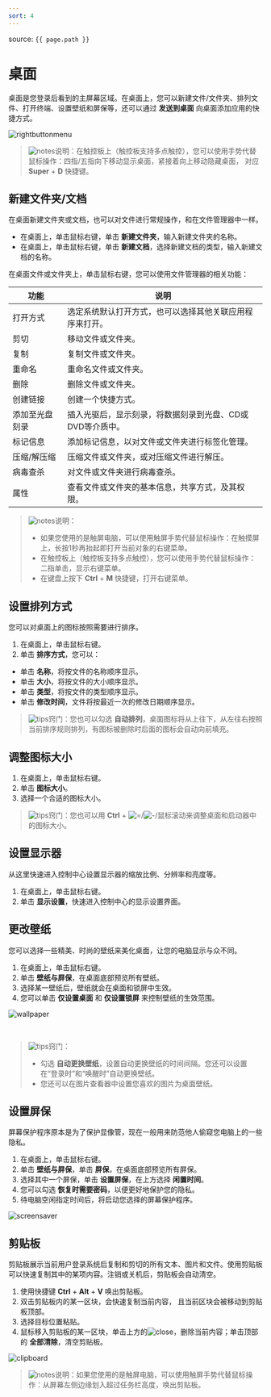 ```yaml
---
sort: 4
---
```


source: `{{ page.path }}`

# 桌面

桌面是您登录后看到的主屏幕区域。在桌面上，您可以新建文件/文件夹、排列文件、打开终端、设置壁纸和屏保等，还可以通过 **发送到桌面** 向桌面添加应用的快捷方式。

![rightbuttonmenu](fig/contextmenu.png)

> ![notes](fig/notes.svg)说明：在触控板上（触控板支持多点触控），您可以使用手势代替鼠标操作：四指/五指向下移动显示桌面，紧接着向上移动隐藏桌面， 对应 **Super** + **D** 快捷键。

## 新建文件夹/文档

在桌面新建文件夹或文档，也可以对文件进行常规操作，和在文件管理器中一样。

- 在桌面上，单击鼠标右键，单击 **新建文件夹**，输入新建文件夹的名称。
- 在桌面上，单击鼠标右键，单击 **新建文档**，选择新建文档的类型，输入新建文档的名称。

在桌面文件或文件夹上，单击鼠标右键，您可以使用文件管理器的相关功能：

| 功能           | 说明                                                      |
| -------------- | --------------------------------------------------------- |
| 打开方式       | 选定系统默认打开方式，也可以选择其他关联应用程序来打开。  |
| 剪切           | 移动文件或文件夹。                                        |
| 复制           | 复制文件或文件夹。                                        |
| 重命名         | 重命名文件或文件夹。                                      |
| 删除           | 删除文件或文件夹。                                        |
| 创建链接       | 创建一个快捷方式。                                        |
| 添加至光盘刻录 | 插入光驱后，显示刻录，将数据刻录到光盘、CD或DVD等介质中。 |
| 标记信息       | 添加标记信息，以对文件或文件夹进行标签化管理。            |
| 压缩/解压缩    | 压缩文件或文件夹，或对压缩文件进行解压。                  |
| 病毒查杀       | 对文件或文件夹进行病毒查杀。                              |
| 属性           | 查看文件或文件夹的基本信息，共享方式，及其权限。          |

> ![notes](fig/notes.svg)说明：
> - 如果您使用的是触屏电脑，可以使用触屏手势代替鼠标操作：在触摸屏上，长按1秒再抬起即打开当前对象的右键菜单。
> - 在触控板上（触控板支持多点触控），您可以使用手势代替鼠标操作：二指单击，显示右键菜单。
> - 在键盘上按下 **Ctrl** + **M** 快捷键，打开右键菜单。

## 设置排列方式
您可以对桌面上的图标按照需要进行排序。

1. 在桌面上，单击鼠标右键。
2. 单击 **排序方式**，您可以：
  - 单击 **名称**，将按文件的名称顺序显示。
  - 单击 **大小**，将按文件的大小顺序显示。
  - 单击 **类型**，将按文件的类型顺序显示。
  - 单击 **修改时间**，文件将按最近一次的修改日期顺序显示。

> ![tips](fig/tips.svg)窍门：您也可以勾选 **自动排列**，桌面图标将从上往下，从左往右按照当前排序规则排列，有图标被删除时后面的图标会自动向前填充。


## 调整图标大小
1. 在桌面上，单击鼠标右键。
2. 单击 **图标大小**。
3. 选择一个合适的图标大小。

> ![tips](fig/tips.svg)窍门：您也可以用 **Ctrl** + ![=](fig/=.svg)/![-](fig/-.svg)/鼠标滚动来调整桌面和启动器中的图标大小。

## 设置显示器
从这里快速进入控制中心设置显示器的缩放比例、分辨率和亮度等。

1. 在桌面上，单击鼠标右键。
2. 单击 **显示设置**，快速进入控制中心的显示设置界面。

 ## 更改壁纸
您可以选择一些精美、时尚的壁纸来美化桌面，让您的电脑显示与众不同。


1. 在桌面上，单击鼠标右键。
2. 单击 **壁纸与屏保**，在桌面底部预览所有壁纸。
3. 选择某一壁纸后，壁纸就会在桌面和锁屏中生效。
4. 您可以单击 **仅设置桌面** 和 **仅设置锁屏** 来控制壁纸的生效范围。

![wallpaper](fig/wallpaper.jpg)

&nbsp;&nbsp;&nbsp;&nbsp;&nbsp;&nbsp;&nbsp;&nbsp;&nbsp;&nbsp;&nbsp;&nbsp;&nbsp;
> ![tips](fig/tips.svg)窍门：
> - 勾选 **自动更换壁纸**，设置自动更换壁纸的时间间隔。您还可以设置在“登录时”和“唤醒时”自动更换壁纸。
> -  您还可以在图片查看器中设置您喜欢的图片为桌面壁纸。

## 设置屏保
屏幕保护程序原本是为了保护显像管，现在一般用来防范他人偷窥您电脑上的一些隐私。

1. 在桌面上，单击鼠标右键。
2. 单击 **壁纸与屏保**，单击 **屏保**，在桌面底部预览所有屏保。
3. 选择其中一个屏保，单击 **设置屏保**，在上方选择 **闲置时间**。
4. 您可以勾选 **恢复时需要密码**，以便更好地保护您的隐私。
5. 待电脑空闲指定时间后，将启动您选择的屏幕保护程序。

![screensaver](fig/screensaver.jpg)

## 剪贴板
剪贴板展示当前用户登录系统后复制和剪切的所有文本、图片和文件。使用剪贴板可以快速复制其中的某项内容。注销或关机后，剪贴板会自动清空。

1. 使用快捷键 **Ctrl** + **Alt** + **V** 唤出剪贴板。
2. 双击剪贴板内的某一区块，会快速复制当前内容， 且当前区块会被移动到剪贴板顶部。
3. 选择目标位置粘贴。
4. 鼠标移入剪贴板的某一区块，单击上方的![close](fig/close_normal.svg)，删除当前内容；单击顶部的 **全部清除**，清空剪贴板。

![clipboard](fig/clipboard.png)

> ![notes](fig/notes.svg)说明：如果您使用的是触屏电脑，可以使用触屏手势代替鼠标操作：从屏幕左侧边缘划入超过任务栏高度，唤出剪贴板。







